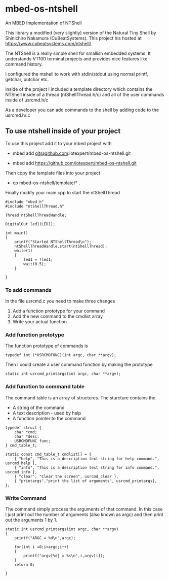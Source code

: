 # mbed-os-ntshell
An MBED Implementation of NTShell

This library a modified (very slightly) version of the Natural Tiny Shell by Shinichiro Nakamura (CuBeatSystems).  This project his hosted at https://www.cubeatsystems.com/ntshell/

The NTShell is a really simple shell for smallish embedded systems.  It understands VT100 terminal projects and provides nice features like command history.

I configured the ntshell to work with stdin/stdout using normal printf, getchar, putchar etc.

Inside of the project I included a template directory which contains the NTShell inside of a thread (ntShellThread.h/c) and all of the user commands inside of usrcmd.h/c

As a developer you can add commands to the shell by adding code to the usrcmd.h/.c

## To use ntshell inside of your project
To use this project add it to your mbed project with
* mbed add git@github.com:iotexpert/mbed-os-ntshell.git

* mbed add https://github.com/iotexpert/mbed-os-ntshell.git

Then copy the template files into your project
* cp mbed-os-ntshell/template/* .

Finally modify your main.cpp to start the ntShellThread

```
#include "mbed.h"
#include "ntShellThread.h"

Thread ntShellThreadHandle;

DigitalOut led1(LED1);

int main()
{
    printf("Started NTShellThread\n");
    ntShellThreadHandle.start(ntShellThread);
    while(1)
    {
        led1 = !led1;
        wait(0.5);
    }

}
```
### To add commands
In the file usrcmd.c you need to make three changes
1. Add a function prototype for your command
2. Add the new command to the cmdlist array
3. Write your actual function

### Add function prototype
The function prototype of commands is
```
typedef int (*USRCMDFUNC)(int argc, char **argv);
```
Then I could create a user command function by making the prototype
```
static int usrcmd_printargs(int argc, char **argv);
```
### Add function to command table
The command table is an array of structures.  The sturcture contains the 
* A string of the command
* A text description - used by help
* A function pointer to the command
```
typedef struct {
    char *cmd;
    char *desc;
    USRCMDFUNC func;
} cmd_table_t;

static const cmd_table_t cmdlist[] = {
    { "help", "This is a description text string for help command.", usrcmd_help },
    { "info", "This is a description text string for info command.", usrcmd_info },
    { "clear", "Clear the screen", usrcmd_clear },
    { "printargs","print the list of arguments", usrcmd_printargs},
};
```
### Write Command
The command simply process the arguments of that command.  In this case I just print out the number of arguments (also known as argc) and then print out the arguments 1 by 1.
```
static int usrcmd_printargs(int argc, char **argv)
{
    printf("ARGC = %d\n",argc);

    for(int i =0;i<argc;i++)
    {
        printf("argv[%d] = %s\n",i,argv[i]);
    }
    return 0;

}
```


